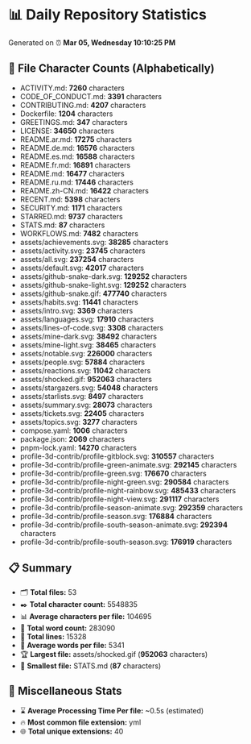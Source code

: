 # 📊 Daily Repository Statistics
Generated on ⏰ **Mar 05, Wednesday 10:10:25 PM**

## 📂 File Character Counts (Alphabetically)
- ACTIVITY.md: **7260** characters
- CODE_OF_CONDUCT.md: **3391** characters
- CONTRIBUTING.md: **4207** characters
- Dockerfile: **1204** characters
- GREETINGS.md: **347** characters
- LICENSE: **34650** characters
- README.ar.md: **17275** characters
- README.de.md: **16576** characters
- README.es.md: **16588** characters
- README.fr.md: **16891** characters
- README.md: **16477** characters
- README.ru.md: **17446** characters
- README.zh-CN.md: **16422** characters
- RECENT.md: **5398** characters
- SECURITY.md: **1171** characters
- STARRED.md: **9737** characters
- STATS.md: **87** characters
- WORKFLOWS.md: **7482** characters
- assets/achievements.svg: **38285** characters
- assets/activity.svg: **23745** characters
- assets/all.svg: **237254** characters
- assets/default.svg: **42017** characters
- assets/github-snake-dark.svg: **129252** characters
- assets/github-snake-light.svg: **129252** characters
- assets/github-snake.gif: **477740** characters
- assets/habits.svg: **11441** characters
- assets/intro.svg: **3369** characters
- assets/languages.svg: **17910** characters
- assets/lines-of-code.svg: **3308** characters
- assets/mine-dark.svg: **38492** characters
- assets/mine-light.svg: **38465** characters
- assets/notable.svg: **226000** characters
- assets/people.svg: **57884** characters
- assets/reactions.svg: **11042** characters
- assets/shocked.gif: **952063** characters
- assets/stargazers.svg: **54048** characters
- assets/starlists.svg: **8497** characters
- assets/summary.svg: **28073** characters
- assets/tickets.svg: **22405** characters
- assets/topics.svg: **3277** characters
- compose.yaml: **1006** characters
- package.json: **2069** characters
- pnpm-lock.yaml: **14270** characters
- profile-3d-contrib/profile-gitblock.svg: **310557** characters
- profile-3d-contrib/profile-green-animate.svg: **292145** characters
- profile-3d-contrib/profile-green.svg: **176670** characters
- profile-3d-contrib/profile-night-green.svg: **290584** characters
- profile-3d-contrib/profile-night-rainbow.svg: **485433** characters
- profile-3d-contrib/profile-night-view.svg: **291117** characters
- profile-3d-contrib/profile-season-animate.svg: **292359** characters
- profile-3d-contrib/profile-season.svg: **176884** characters
- profile-3d-contrib/profile-south-season-animate.svg: **292394** characters
- profile-3d-contrib/profile-south-season.svg: **176919** characters

## 📋 Summary
- 🗂️ **Total files:** 53
- ✒️ **Total character count:** 5548835
- 📊 **Average characters per file:** 104695
- 📝 **Total word count:** 283090
- 🧾 **Total lines:** 15328
- 📐 **Average words per file:** 5341
- 🏆 **Largest file:** assets/shocked.gif (**952063** characters)
- 🥉 **Smallest file:** STATS.md (**87** characters)

## 🌟 Miscellaneous Stats
- ⌛ **Average Processing Time Per file:** ~0.5s (estimated)
- 🔥 **Most common file extension:** yml
- 🌐 **Total unique extensions:** 40
